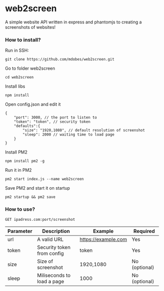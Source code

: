 # web2screen
A simple website API written in express and phantomjs to creating a screenshots of websites!


### How to install?
Run in SSH:
```
git clone https://github.com/mdobes/web2screen.git
```
Go to folder web2screen
```
cd web2screen
```
Install libs
```
npm install
```
Open config.json and edit it
```
{
    "port": 3000, // the port to listen to
    "token": "token", // security token
    "defaults":{
        "size": "1920,1080", // default resolution of screenshot
        "sleep": 2000 // waiting time to load page
    }
}
```
Install PM2
```
npm install pm2 -g
```
Run it in PM2
```
pm2 start index.js --name web2screen
```
Save PM2 and start it on startup
```
pm2 startup && pm2 save
```


### How to use?
```
GET ipadress.com:port/screenshot
```

| Parameter | Description                | Example             | Required      |
|-----------|----------------------------|---------------------|---------------|
| url       | A valid URL                | https://example.com | Yes           |
| token     | Security token from config | token               | Yes           |
| size      | Size of screenshot         | 1920,1080           | No (optional) |
| sleep     | Miliseconds to load a page | 1000                | No (optional) |

